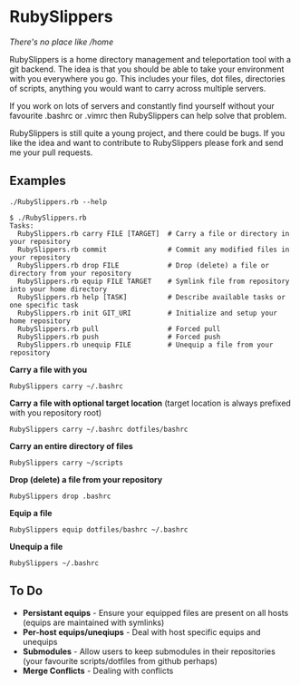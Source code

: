 # RubySlippers

*There's no place like /home*

RubySlippers is a home directory management and teleportation tool with a git backend. The idea is that you should be able to take your environment with you everywhere you go. This includes your files, dot files, directories of scripts, anything you would want to carry across multiple servers.

If you work on lots of servers and constantly find yourself without your favourite .bashrc or .vimrc then RubySlippers can help solve that problem.

RubySlippers is still quite a young project, and there could be bugs. If you like the idea and want to contribute to RubySlippers please fork and send me your pull requests. 

## Examples

`./RubySlippers.rb --help`

    $ ./RubySlippers.rb
    Tasks:  
      RubySlippers.rb carry FILE [TARGET]  # Carry a file or directory in your repository  
      RubySlippers.rb commit               # Commit any modified files in your repository  
      RubySlippers.rb drop FILE            # Drop (delete) a file or directory from your repository
      RubySlippers.rb equip FILE TARGET    # Symlink file from repository into your home directory
      RubySlippers.rb help [TASK]          # Describe available tasks or one specific task
      RubySlippers.rb init GIT_URI         # Initialize and setup your home repository
      RubySlippers.rb pull                 # Forced pull
      RubySlippers.rb push                 # Forced push
      RubySlippers.rb unequip FILE         # Unequip a file from your repository

**Carry a file with you**

`RubySlippers carry ~/.bashrc`

**Carry a file with optional target location** (target location is always prefixed with you repository root)

`RubySlippers carry ~/.bashrc dotfiles/bashrc`

**Carry an entire directory of files**

`RubySlippers carry ~/scripts`

**Drop (delete) a file from your repository**

`RubySlippers drop .bashrc`

**Equip a file** 

`RubySlippers equip dotfiles/bashrc ~/.bashrc`

**Unequip a file**

`RubySlippers ~/.bashrc`


## To Do

- **Persistant equips** - Ensure your equipped files are present on all hosts (equips are maintained with symlinks)
- **Per-host equips/uneqiups** - Deal with host specific equips and unequips
- **Submodules** - Allow users to keep submodules in their repositories (your favourite scripts/dotfiles from github perhaps)
- **Merge Conflicts** - Dealing with conflicts
